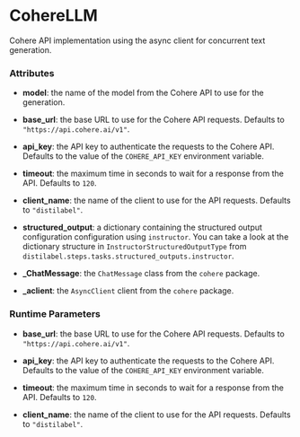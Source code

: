 # CohereLLM


Cohere API implementation using the async client for concurrent text generation.







### Attributes

- **model**: the name of the model from the Cohere API to use for the generation.

- **base_url**: the base URL to use for the Cohere API requests. Defaults to  `"https://api.cohere.ai/v1"`.

- **api_key**: the API key to authenticate the requests to the Cohere API. Defaults to  the value of the `COHERE_API_KEY` environment variable.

- **timeout**: the maximum time in seconds to wait for a response from the API. Defaults  to `120`.

- **client_name**: the name of the client to use for the API requests. Defaults to  `"distilabel"`.

- **structured_output**: a dictionary containing the structured output configuration configuration  using `instructor`. You can take a look at the dictionary structure in  `InstructorStructuredOutputType` from `distilabel.steps.tasks.structured_outputs.instructor`.

- **_ChatMessage**: the `ChatMessage` class from the `cohere` package.

- **_aclient**: the `AsyncClient` client from the `cohere` package.





### Runtime Parameters

- **base_url**: the base URL to use for the Cohere API requests. Defaults to  `"https://api.cohere.ai/v1"`.

- **api_key**: the API key to authenticate the requests to the Cohere API. Defaults  to the value of the `COHERE_API_KEY` environment variable.

- **timeout**: the maximum time in seconds to wait for a response from the API. Defaults  to `120`.

- **client_name**: the name of the client to use for the API requests. Defaults to  `"distilabel"`.





